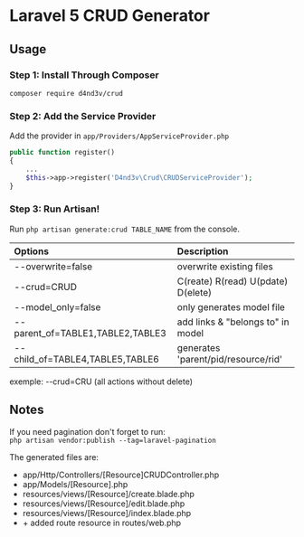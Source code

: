 # Laravel 5 CRUD Generator

## Usage

### Step 1: Install Through Composer

```
composer require d4nd3v/crud
```

### Step 2: Add the Service Provider

Add the provider in `app/Providers/AppServiceProvider.php`

```php
public function register()
{
    ...
    $this->app->register('D4nd3v\Crud\CRUDServiceProvider');
}
```

### Step 3: Run Artisan!

Run `php artisan generate:crud TABLE_NAME` from the console.

|Options                           |Description                 |
|:---------------------------------|:---------------------------|
|--overwrite=false                 | overwrite existing files   |
|--crud=CRUD                       | C(reate) R(read) U(pdate) D(elete)   |
|--model_only=false                | only generates model file  |
|--parent_of=TABLE1,TABLE2,TABLE3  | add links & "belongs to" in model   |
|--child_of=TABLE4,TABLE5,TABLE6   | generates 'parent/pid/resource/rid' |
  
exemple: --crud=CRU (all actions without delete)  

## Notes
If you need pagination don't forget to run:  
`php artisan vendor:publish --tag=laravel-pagination`

The generated files are:
- app/Http/Controllers/[Resource]CRUDController.php
- app/Models/[Resource].php
- resources/views/[Resource]/create.blade.php
- resources/views/[Resource]/edit.blade.php
- resources/views/[Resource]/index.blade.php
- \+ added route resource in routes/web.php



